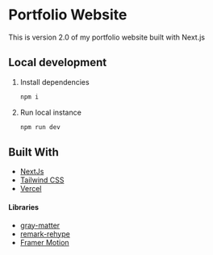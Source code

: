 # Portfolio Website

This is version 2.0 of my portfolio website built with Next.js

## Local development

1. Install dependencies
    ```sh
    npm i
    ```
2. Run local instance
    ```sh
    npm run dev
    ```

## Built With

-   [NextJs](https://nextjs.org/)
-   [Tailwind CSS](https://tailwindcss.com/)
-   [Vercel](https://vercel.com/)

#### Libraries

-   [gray-matter](https://www.npmjs.com/package/gray-matter)
-   [remark-rehype](https://www.npmjs.com/package/remark-rehype)
-   [Framer Motion](https://www.framer.com/motion/)
